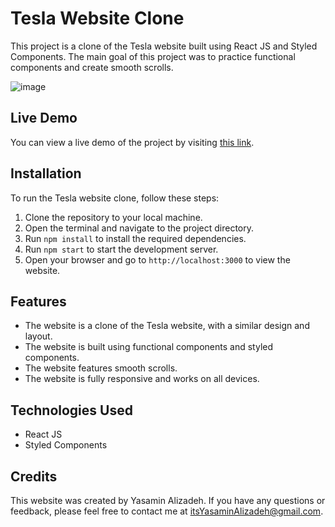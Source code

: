 # Tesla Website Clone

This project is a clone of the Tesla website built using React JS and Styled Components. The main goal of this project was to practice functional components and create smooth scrolls.

![image](https://user-images.githubusercontent.com/68509830/230793108-5347b880-a33a-4cb7-aebf-cd70c1c2c074.png)

## Live Demo

You can view a live demo of the project by visiting [this link](https://yasaminalizadeh.github.io/tesla-clone/).

## Installation

To run the Tesla website clone, follow these steps:

1. Clone the repository to your local machine.
2. Open the terminal and navigate to the project directory.
3. Run `npm install` to install the required dependencies.
4. Run `npm start` to start the development server.
5. Open your browser and go to `http://localhost:3000` to view the website.

## Features

- The website is a clone of the Tesla website, with a similar design and layout.
- The website is built using functional components and styled components.
- The website features smooth scrolls.
- The website is fully responsive and works on all devices.

## Technologies Used

- React JS
- Styled Components

## Credits

This website was created by Yasamin Alizadeh. If you have any questions or feedback, please feel free to contact me at itsYasaminAlizadeh@gmail.com.

